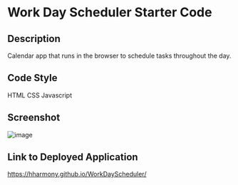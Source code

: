 # Work Day Scheduler Starter Code

## Description
Calendar app that runs in the browser to schedule tasks throughout the day. 

## Code Style
HTML
CSS
Javascript

## Screenshot
![image](https://user-images.githubusercontent.com/79060624/119405704-aea0bb00-bcaf-11eb-9879-e711a67160cc.png)

## Link to Deployed Application
https://hharmony.github.io/WorkDayScheduler/
